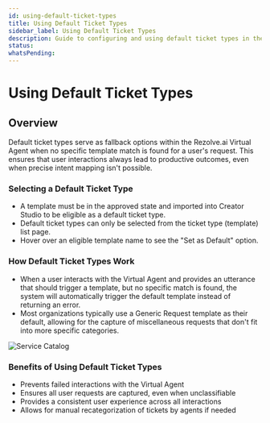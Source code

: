 ```yaml
---
id: using-default-ticket-types
title: Using Default Ticket Types
sidebar_label: Using Default Ticket Types
description: Guide to configuring and using default ticket types in the Service Catalog
status: 
whatsPending: 
---
```


# Using Default Ticket Types

## Overview

Default ticket types serve as fallback options within the Rezolve.ai Virtual Agent when no specific template match is found for a user's request. This ensures that user interactions always lead to productive outcomes, even when precise intent mapping isn't possible.

### Selecting a Default Ticket Type

- A template must be in the approved state and imported into Creator Studio to be eligible as a default ticket type.
- Default ticket types can only be selected from the ticket type (template) list page.
- Hover over an eligible template name to see the "Set as Default" option.

### How Default Ticket Types Work

- When a user interacts with the Virtual Agent and provides an utterance that should trigger a template, but no specific match is found, the system will automatically trigger the default template instead of returning an error.
- Most organizations typically use a Generic Request template as their default, allowing for the capture of miscellaneous requests that don't fit into more specific categories.

![Service Catalog](/img/Service%20Catalog/Service_Catalog.png)


### Benefits of Using Default Ticket Types

- Prevents failed interactions with the Virtual Agent
- Ensures all user requests are captured, even when unclassifiable
- Provides a consistent user experience across all interactions
- Allows for manual recategorization of tickets by agents if needed
